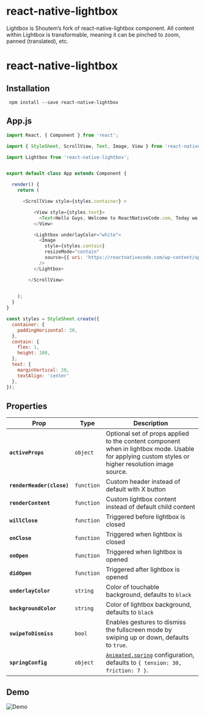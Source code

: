 # react-native-lightbox
Lightbox is Shoutem’s fork of react-native-lightbox component. All content within Lightbox is transformable, meaning it can be pinched to zoom, panned (translated), etc.

# react-native-lightbox

## Installation

```
 npm install --save react-native-lightbox
```

## App.js

```js
import React, { Component } from 'react';

import { StyleSheet, ScrollView, Text, Image, View } from 'react-native';

import Lightbox from 'react-native-lightbox';


export default class App extends Component {

  render() {
    return (

      <ScrollView style={styles.container} >

          <View style={styles.text}>
            <Text>Hello Guys, Welcome to ReactNativeCode.com, Today we are going to learn about Lightbox in React Native. </Text>
          </View>

          <Lightbox underlayColor="white">
            <Image
              style={styles.contain}
              resizeMode="contain"
              source={{ uri: 'https://reactnativecode.com/wp-content/uploads/2017/06/sample_image.png' }}
            />
          </Lightbox>

        </ScrollView>

            
    );
  }
}

const styles = StyleSheet.create({
  container: {
    paddingHorizontal: 20,
  },
  contain: {
    flex: 1,
    height: 200,
  },
  text: {
    marginVertical: 20,
    textAlign: 'center'
  },
});
```

## Properties

| Prop | Type | Description |
|---|---|---|
|**`activeProps`**|`object`|Optional set of props applied to the content component when in lightbox mode. Usable for applying custom styles or higher resolution image source.|
|**`renderHeader(close)`**|`function`|Custom header instead of default with X button|
|**`renderContent`**|`function`|Custom lightbox content instead of default child content|
|**`willClose`**|`function`|Triggered before lightbox is closed|
|**`onClose`**|`function`|Triggered when lightbox is closed|
|**`onOpen`**|`function`|Triggered when lightbox is opened|
|**`didOpen`**|`function`|Triggered after lightbox is opened|
|**`underlayColor`**|`string`|Color of touchable background, defaults to `black`|
|**`backgroundColor`**|`string`|Color of lightbox background, defaults to `black`|
|**`swipeToDismiss`**|`bool`|Enables gestures to dismiss the fullscreen mode by swiping up or down, defaults to `true`.|
|**`springConfig`**|`object`|[`Animated.spring`](https://facebook.github.io/react-native/docs/animations.html) configuration, defaults to `{ tension: 30, friction: 7 }`.|

## Demo

![Demo](https://cloud.githubusercontent.com/assets/378279/9074360/16eac5d6-3b09-11e5-90af-a69980e9f4be.gif)
